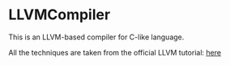 # LLVMCompiler
This is an LLVM-based compiler for C-like language.

All the techniques are taken from the official LLVM tutorial: [here](https://https://llvm.org/docs/tutorial/)
